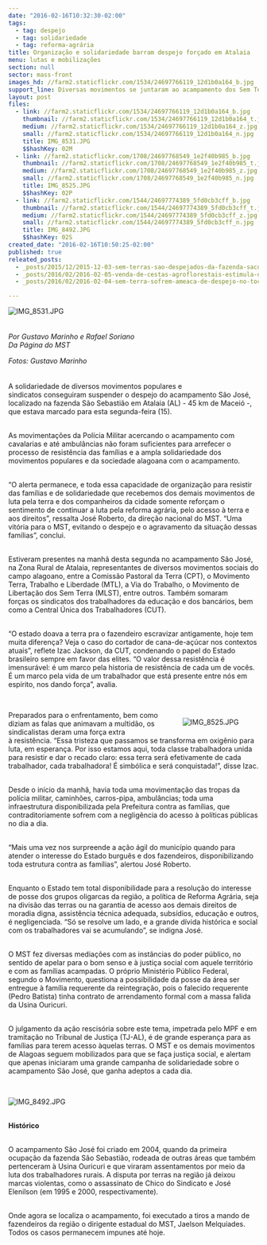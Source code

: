 ```yaml
---
date: "2016-02-16T10:32:30-02:00"
tags:
  - tag: despejo
  - tag: solidariedade
  - tag: reforma-agrária
title: Organização e solidariedade barram despejo forçado em Atalaia
menu: lutas e mobilizações
section: null
sector: mass-front
images_hd: //farm2.staticflickr.com/1534/24697766119_12d1b0a164_b.jpg
support_line: Diversas movimentos se juntaram ao acampamento dos Sem Terra e impediram que a polícia militar realizasse o despejo das famílias.
layout: post
files:
  - link: //farm2.staticflickr.com/1534/24697766119_12d1b0a164_b.jpg
    thumbnail: //farm2.staticflickr.com/1534/24697766119_12d1b0a164_t.jpg
    medium: //farm2.staticflickr.com/1534/24697766119_12d1b0a164_z.jpg
    small: //farm2.staticflickr.com/1534/24697766119_12d1b0a164_n.jpg
    title: IMG_8531.JPG
    $$hashKey: 02M
  - link: //farm2.staticflickr.com/1708/24697768549_1e2f40b985_b.jpg
    thumbnail: //farm2.staticflickr.com/1708/24697768549_1e2f40b985_t.jpg
    medium: //farm2.staticflickr.com/1708/24697768549_1e2f40b985_z.jpg
    small: //farm2.staticflickr.com/1708/24697768549_1e2f40b985_n.jpg
    title: IMG_8525.JPG
    $$hashKey: 02P
  - link: //farm2.staticflickr.com/1544/24697774389_5fd0cb3cff_b.jpg
    thumbnail: //farm2.staticflickr.com/1544/24697774389_5fd0cb3cff_t.jpg
    medium: //farm2.staticflickr.com/1544/24697774389_5fd0cb3cff_z.jpg
    small: //farm2.staticflickr.com/1544/24697774389_5fd0cb3cff_n.jpg
    title: IMG_8492.JPG
    $$hashKey: 02S
created_date: "2016-02-16T10:50:25-02:00"
published: true
releated_posts:
  - _posts/2015/12/2015-12-03-sem-terras-sao-despejados-da-fazenda-saco-do-ceu-em-nova-andradina.md
  - _posts/2016/02/2016-02-05-venda-de-cestas-agroflorestais-estimula-o-cultivo-em-saf-s-em-ribeirao-preto.md
  - _posts/2016/02/2016-02-04-sem-terra-sofrem-ameaca-de-despejo-no-tocantins.md

---
```

<p><img alt="IMG_8531.JPG" src="//farm2.staticflickr.com/1534/24697766119_12d1b0a164_b.jpg" /><br />
&nbsp;<br />
<br />
<em>Por Gustavo Marinho e Rafael Soriano<br />
Da P&aacute;gina do&nbsp;MST</em></p>

<p><em><span style="line-height: 20.8px;">Fotos:&nbsp;Gustavo Marinho</span></em></p>

<p><br />
A solidariedade de diversos movimentos populares e sindicatos&nbsp;conseguiram suspender o&nbsp;despejo do acampamento S&atilde;o Jos&eacute;, localizado na fazenda S&atilde;o Sebasti&atilde;o em Atalaia (AL) - 45 km de Macei&oacute; -, que estava marcado&nbsp;para esta segunda-feira (15).</p>

<p><br />
As movimenta&ccedil;&otilde;es da Pol&iacute;cia Militar acercando o acampamento com cavalarias e at&eacute; ambul&acirc;ncias n&atilde;o foram suficientes para arrefecer o processo de resist&ecirc;ncia das fam&iacute;lias e a ampla solidariedade dos movimentos populares e da sociedade alagoana com o acampamento.</p>

<p><br />
&ldquo;O alerta permanece, e toda essa capacidade de organiza&ccedil;&atilde;o para resistir das fam&iacute;lias e de solidariedade que recebemos dos demais movimentos de luta pela terra e dos companheiros da cidade somente refor&ccedil;am o sentimento de continuar a luta pela reforma agr&aacute;ria, pelo acesso &agrave; terra e aos direitos&rdquo;, ressalta Jos&eacute; Roberto, da dire&ccedil;&atilde;o nacional do MST. &ldquo;Uma vit&oacute;ria para o MST, evitando o despejo e o agravamento da situa&ccedil;&atilde;o dessas fam&iacute;lias&rdquo;, conclui.</p>

<p><br />
Estiveram presentes na manh&atilde; desta segunda no acampamento S&atilde;o Jos&eacute;, na Zona Rural de Atalaia, representantes de diversos movimentos sociais do campo alagoano, entre a Comiss&atilde;o Pastoral da Terra (CPT), o Movimento Terra, Trabalho e Liberdade (MTL), a Via do Trabalho, o Movimento de Liberta&ccedil;&atilde;o dos Sem Terra (MLST), entre outros. Tamb&eacute;m somaram for&ccedil;as&nbsp;os sindicatos dos trabalhadores da educa&ccedil;&atilde;o e dos banc&aacute;rios, bem como a Central &Uacute;nica dos Trabalhadores (CUT).</p>

<p><br />
&ldquo;O estado doava a terra pra o fazendeiro escravizar antigamente, hoje tem muita diferen&ccedil;a? Veja o caso do cortador de cana-de-a&ccedil;&uacute;car nos contextos atuais&rdquo;, reflete Izac Jackson, da CUT, condenando o papel do Estado brasileiro sempre em favor das elites. &ldquo;O valor dessa resist&ecirc;ncia &eacute; imensur&aacute;vel: &eacute; um marco pela historia de resist&ecirc;ncia de cada um de voc&ecirc;s. &Eacute; um marco pela vida de um trabalhador que est&aacute; presente entre n&oacute;s em esp&iacute;rito, nos dando for&ccedil;a&rdquo;, avalia.</p>

<p>&nbsp;</p>

<figure class="image" style="float:right"><img alt="IMG_8525.JPG" src="//farm2.staticflickr.com/1708/24697768549_1e2f40b985_b.jpg" />
<figcaption></figcaption>
</figure>

<p>Preparados para o enfrentamento, bem como diziam as falas que animavam a&nbsp;multid&atilde;o, os sindicalistas deram uma for&ccedil;a extra &agrave;&nbsp;resist&ecirc;ncia. &ldquo;Essa tristeza que passamos se transforma em oxig&ecirc;nio para luta, em esperan&ccedil;a. Por isso estamos aqui, toda classe trabalhadora unida para resistir e dar o recado claro: essa terra ser&aacute; efetivamente de cada trabalhador, cada trabalhadora! &Eacute; simb&oacute;lica e ser&aacute; conquistada!&rdquo;, disse&nbsp;Izac.</p>

<p><br />
Desde o in&iacute;cio da manh&atilde;, havia toda uma movimenta&ccedil;&atilde;o das tropas da pol&iacute;cia militar, caminh&otilde;es, carros-pipa, ambul&acirc;ncias;&nbsp;toda uma infraestrutura disponibilizada pela Prefeitura contra as fam&iacute;lias, que contraditoriamente sofrem com a neglig&ecirc;ncia do acesso &agrave;&nbsp;pol&iacute;ticas p&uacute;blicas no dia&nbsp;a&nbsp;dia.</p>

<p><br />
&ldquo;Mais uma vez nos surpreende a a&ccedil;&atilde;o &aacute;gil do munic&iacute;pio quando para atender o interesse do Estado burgu&ecirc;s e dos fazendeiros, disponibilizando toda estrutura contra as fam&iacute;lias&rdquo;, alertou&nbsp;Jos&eacute; Roberto.</p>

<p><br />
Enquanto o Estado tem total disponibilidade para a resolu&ccedil;&atilde;o do interesse de posse dos grupos oligarcas da regi&atilde;o, a pol&iacute;tica de Reforma Agr&aacute;ria, seja na divis&atilde;o das terras&nbsp;ou na garantia de acesso aos demais direitos de moradia digna, assist&ecirc;ncia t&eacute;cnica adequada, subs&iacute;dios, educa&ccedil;&atilde;o e outros, &eacute; negligenciada. &ldquo;S&oacute; se resolve um lado, e a grande d&iacute;vida hist&oacute;rica e social com os trabalhadores vai se acumulando&rdquo;, se indigna Jos&eacute;.</p>

<p><br />
O MST fez diversas media&ccedil;&otilde;es com as inst&acirc;ncias do poder p&uacute;blico, no sentido de apelar para o bom senso e &agrave; justi&ccedil;a social com aquele territ&oacute;rio e com as fam&iacute;lias acampadas. O pr&oacute;prio Minist&eacute;rio P&uacute;blico Federal, segundo o Movimento, questiona a possibilidade da posse da &aacute;rea ser entregue &agrave;&nbsp;fam&iacute;lia requerente da reintegra&ccedil;&atilde;o, pois o falecido requerente (Pedro Batista) tinha contrato de arrendamento formal com a massa falida da Usina Ouricuri.</p>

<p><br />
O julgamento da a&ccedil;&atilde;o rescis&oacute;ria sobre este tema, impetrada pelo MPF e em tramita&ccedil;&atilde;o no Tribunal de Justi&ccedil;a (TJ-AL), &eacute; de grande esperan&ccedil;a para as fam&iacute;lias para terem acesso &agrave;quelas terras. O MST e os demais movimentos de Alagoas seguem mobilizados para que se fa&ccedil;a justi&ccedil;a social, e alertam que apenas iniciaram uma grande campanha de solidariedade sobre&nbsp;o acampamento S&atilde;o Jos&eacute;, que ganha adeptos a cada dia.</p>

<p>&nbsp;</p>

<p><img alt="IMG_8492.JPG" src="//farm2.staticflickr.com/1544/24697774389_5fd0cb3cff_b.jpg" /><br />
&nbsp;</p>

<p><strong>Hist&oacute;rico&nbsp;</strong></p>

<p><br />
O acampamento S&atilde;o Jos&eacute; foi criado em 2004, quando da primeira ocupa&ccedil;&atilde;o da fazenda S&atilde;o Sebasti&atilde;o, rodeada de outras &aacute;reas que tamb&eacute;m pertenceram &agrave; Usina Ouricuri e que viraram assentamentos por meio da luta dos trabalhadores rurais. A disputa por terras na regi&atilde;o&nbsp;j&aacute; deixou marcas violentas, como o assassinato de Chico do Sindicato e Jos&eacute; Elenilson (em 1995 e 2000, respectivamente).</p>

<p><br />
Onde agora se localiza o acampamento, foi executado a tiros a mando de fazendeiros da regi&atilde;o&nbsp;o dirigente estadual do MST, Jaelson Melqu&iacute;ades. Todos os casos permanecem impunes at&eacute; hoje.</p>
